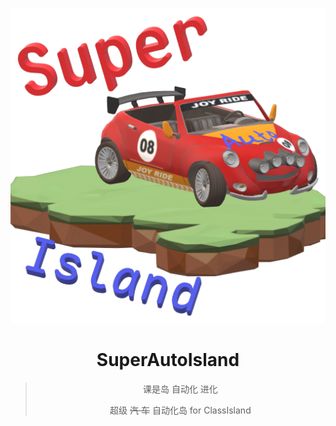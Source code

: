 ﻿<div align="center">

![Super Auto Island](./assets/icon.png)
# SuperAutoIsland
> 课是岛 自动化 进化
> 
> 超级 ~~汽 车~~ 自动化岛 for ClassIsland

</div>